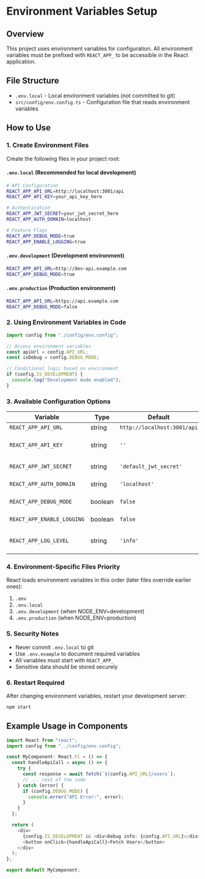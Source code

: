 # Environment Variables Setup

## Overview

This project uses environment variables for configuration. All environment variables must be prefixed with `REACT_APP_` to be accessible in the React application.

## File Structure

- `.env.local` - Local environment variables (not committed to git)
- `src/config/env.config.ts` - Configuration file that reads environment variables

## How to Use

### 1. Create Environment Files

Create the following files in your project root:

#### `.env.local` (Recommended for local development)

```bash
# API Configuration
REACT_APP_API_URL=http://localhost:3001/api
REACT_APP_API_KEY=your_api_key_here

# Authentication
REACT_APP_JWT_SECRET=your_jwt_secret_here
REACT_APP_AUTH_DOMAIN=localhost

# Feature Flags
REACT_APP_DEBUG_MODE=true
REACT_APP_ENABLE_LOGGING=true
```

#### `.env.development` (Development environment)

```bash
REACT_APP_API_URL=http://dev-api.example.com
REACT_APP_DEBUG_MODE=true
```

#### `.env.production` (Production environment)

```bash
REACT_APP_API_URL=https://api.example.com
REACT_APP_DEBUG_MODE=false
```

### 2. Using Environment Variables in Code

```typescript
import config from "./config/env.config";

// Access environment variables
const apiUrl = config.API_URL;
const isDebug = config.DEBUG_MODE;

// Conditional logic based on environment
if (config.IS_DEVELOPMENT) {
  console.log("Development mode enabled");
}
```

### 3. Available Configuration Options

| Variable                   | Type    | Default                     | Description                          |
| -------------------------- | ------- | --------------------------- | ------------------------------------ |
| `REACT_APP_API_URL`        | string  | `http://localhost:3001/api` | API base URL                         |
| `REACT_APP_API_KEY`        | string  | `''`                        | API authentication key               |
| `REACT_APP_JWT_SECRET`     | string  | `'default_jwt_secret'`      | JWT secret key                       |
| `REACT_APP_AUTH_DOMAIN`    | string  | `'localhost'`               | Authentication domain                |
| `REACT_APP_DEBUG_MODE`     | boolean | `false`                     | Enable debug mode                    |
| `REACT_APP_ENABLE_LOGGING` | boolean | `false`                     | Enable logging                       |
| `REACT_APP_LOG_LEVEL`      | string  | `'info'`                    | Log level (debug, info, warn, error) |

### 4. Environment-Specific Files Priority

React loads environment variables in this order (later files override earlier ones):

1. `.env`
2. `.env.local`
3. `.env.development` (when NODE_ENV=development)
4. `.env.production` (when NODE_ENV=production)

### 5. Security Notes

- Never commit `.env.local` to git
- Use `.env.example` to document required variables
- All variables must start with `REACT_APP_`
- Sensitive data should be stored securely

### 6. Restart Required

After changing environment variables, restart your development server:

```bash
npm start
```

## Example Usage in Components

```typescript
import React from "react";
import config from "../config/env.config";

const MyComponent: React.FC = () => {
  const handleApiCall = async () => {
    try {
      const response = await fetch(`${config.API_URL}/users`);
      // ... rest of the code
    } catch (error) {
      if (config.DEBUG_MODE) {
        console.error("API Error:", error);
      }
    }
  };

  return (
    <div>
      {config.IS_DEVELOPMENT && <div>Debug info: {config.API_URL}</div>}
      <button onClick={handleApiCall}>Fetch Users</button>
    </div>
  );
};

export default MyComponent;
```
